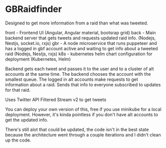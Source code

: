# GBRaidfinder

Designed to get more information from a raid than what was tweeted.

front - Frontend UI (Angular, Angular material, bootsrap grid)
back - Main backend server that gets tweets and requests updated raid info. (Nodejs, Nestjs, socket.io, rxjs)
gbr - A node microservice that runs puppeteer and has a logged in gbf account active and waiting to get info about a tweeted raid (Nodejs, Nestjs, rxjs)
k8s - kubernetes helm chart configuration for deployment (Kubernetes, Helm)

Backend gets each tweet and passes it to the user and to a cluster of alt accounts at the same time. The backend chooses the account with the smallest queue.
The logged in alt accounts make requests to get information about a raid. Sends that info to everyone subscribed to updates for that raid.

Uses Twitter API Filtered Stream v2 to get tweets

You can deploy your own version of this, free if you use minikube for a local deployment. However, it's kinda pointless if you don't have alt accounts to get the updated info.

There's still alot that could be updated, the code isn't in the best state because the architecture went through a couple iterations and I didn't clean up the code.
